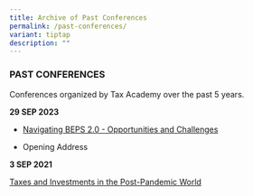 ```yaml
---
title: Archive of Past Conferences
permalink: /past-conferences/
variant: tiptap
description: ""
---
```

<h3><strong>PAST CONFERENCES</strong></h3>
<p>Conferences organized by Tax Academy over the past 5 years.</p>
<p><strong>29 SEP 2023</strong>
</p>
<ul data-tight="true" class="tight">
<li>
<p><a href="/files/seminars-brochures/taconference2023brochurefinal_compressed.pdf" rel="noopener noreferrer nofollow" target="_blank">Navigating BEPS 2.0 - Opportunities and Challenges</a>
</p>
</li>
<li>
<p>Opening Address</p>
</li>
</ul>
<p><strong>3 SEP 2021</strong>
</p>
<p><a href="/files/seminars-brochures/2021_confbrochure_final_compressed.pdf" rel="noopener noreferrer nofollow" target="_blank">Taxes and Investments in the Post-Pandemic World</a>
</p>
<p></p>